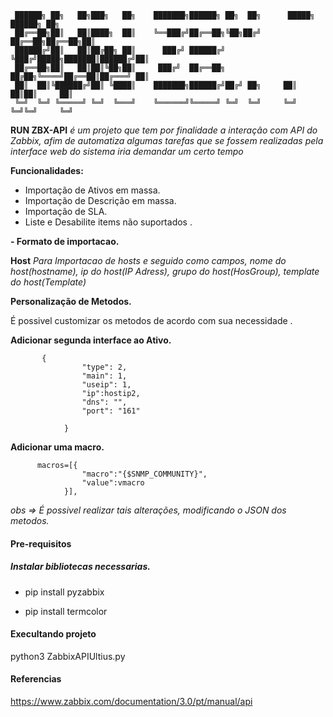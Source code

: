 
     ██████╗ ██╗   ██╗███╗   ██╗    ███████╗██████╗ ██╗  ██╗      █████╗ ██████╗ ██╗
	 ██╔══██╗██║   ██║████╗  ██║    ╚══███╔╝██╔══██╗╚██╗██╔╝     ██╔══██╗██╔══██╗██║
	 ██████╔╝██║   ██║██╔██╗ ██║      ███╔╝ ██████╔╝ ╚███╔╝█████╗███████║██████╔╝██║
	 ██╔══██╗██║   ██║██║╚██╗██║     ███╔╝  ██╔══██╗ ██╔██╗╚════╝██╔══██║██╔═══╝ ██║
	 ██║  ██║╚██████╔╝██║ ╚████║    ███████╗██████╔╝██╔╝ ██╗     ██║  ██║██║     ██║
	 ╚═╝  ╚═╝ ╚═════╝ ╚═╝  ╚═══╝    ╚══════╝╚═════╝ ╚═╝  ╚═╝     ╚═╝  ╚═╝╚═╝     ╚═╝


**RUN ZBX-API** *é um projeto que tem por finalidade a interação com API do Zabbix, afim de automatiza algumas tarefas que se fossem realizadas
pela interface web do sistema iria demandar um certo tempo*

**Funcionalidades:**

- Importação de Ativos em massa.
- Importação de Descrição em massa.
- Importação de SLA.
- Liste e Desabilite items não suportados .


**- Formato de importacao.**

**Host** *Para Importacao de hosts e seguido como campos, nome do host(hostname), ip do host(IP Adress), grupo do host(HosGroup), template do host(Template)*


**Personalização de Metodos.**

É possivel customizar os metodos de acordo com sua necessidade .

**Adicionar segunda interface ao Ativo.**

	       {
                    "type": 2,
                    "main": 1,
                    "useip": 1,
                    "ip":hostip2,
                    "dns": "",
                    "port": "161"

                }

**Adicionar uma macro.**

		  macros=[{
                    "macro":"{$SNMP_COMMUNITY}",
                    "value":vmacro
                }],


*obs => É possivel realizar tais alterações, modificando o JSON dos metodos.*

#### Pre-requisitos

##### Instalar bibliotecas necessarias.

- pip install pyzabbix

- pip install termcolor


#### Execultando projeto

python3 ZabbixAPIUltius.py



#### Referencias

https://www.zabbix.com/documentation/3.0/pt/manual/api
